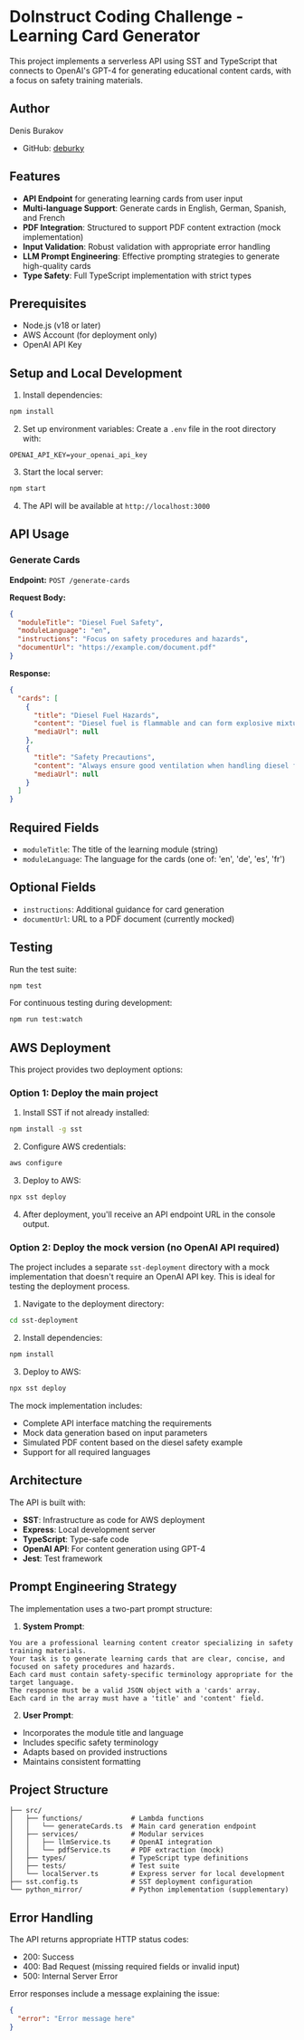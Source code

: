 # DoInstruct Coding Challenge - Learning Card Generator

This project implements a serverless API using SST and TypeScript that connects to OpenAI's GPT-4 for generating educational content cards, with a focus on safety training materials.

## Author
Denis Burakov
- GitHub: [deburky](https://github.com/deburky)

## Features

- **API Endpoint** for generating learning cards from user input
- **Multi-language Support**: Generate cards in English, German, Spanish, and French 
- **PDF Integration**: Structured to support PDF content extraction (mock implementation)
- **Input Validation**: Robust validation with appropriate error handling
- **LLM Prompt Engineering**: Effective prompting strategies to generate high-quality cards
- **Type Safety**: Full TypeScript implementation with strict types

## Prerequisites

- Node.js (v18 or later)
- AWS Account (for deployment only)
- OpenAI API Key

## Setup and Local Development

1. Install dependencies:
```bash
npm install
```

2. Set up environment variables:
Create a `.env` file in the root directory with:
```
OPENAI_API_KEY=your_openai_api_key
```

3. Start the local server:
```bash
npm start
```

4. The API will be available at `http://localhost:3000`

## API Usage

### Generate Cards

**Endpoint:** `POST /generate-cards`

**Request Body:**
```json
{
  "moduleTitle": "Diesel Fuel Safety",
  "moduleLanguage": "en",
  "instructions": "Focus on safety procedures and hazards",
  "documentUrl": "https://example.com/document.pdf"
}
```

**Response:**
```json
{
  "cards": [
    {
      "title": "Diesel Fuel Hazards",
      "content": "Diesel fuel is flammable and can form explosive mixtures with air. Even 1% gasoline contamination can make it more flammable.",
      "mediaUrl": null
    },
    {
      "title": "Safety Precautions",
      "content": "Always ensure good ventilation when handling diesel fuel. Keep containers closed and store in cool, dry places.",
      "mediaUrl": null
    }
  ]
}
```

## Required Fields
- `moduleTitle`: The title of the learning module (string)
- `moduleLanguage`: The language for the cards (one of: 'en', 'de', 'es', 'fr')

## Optional Fields
- `instructions`: Additional guidance for card generation
- `documentUrl`: URL to a PDF document (currently mocked)

## Testing

Run the test suite:
```bash
npm test
```

For continuous testing during development:
```bash
npm run test:watch
```

## AWS Deployment

This project provides two deployment options:

### Option 1: Deploy the main project

1. Install SST if not already installed:
```bash
npm install -g sst
```

2. Configure AWS credentials:
```bash
aws configure
```

3. Deploy to AWS:
```bash
npx sst deploy
```

4. After deployment, you'll receive an API endpoint URL in the console output.

### Option 2: Deploy the mock version (no OpenAI API required)

The project includes a separate `sst-deployment` directory with a mock implementation that doesn't require an OpenAI API key. This is ideal for testing the deployment process.

1. Navigate to the deployment directory:
```bash
cd sst-deployment
```

2. Install dependencies:
```bash
npm install
```

3. Deploy to AWS:
```bash
npx sst deploy
```

The mock implementation includes:
- Complete API interface matching the requirements
- Mock data generation based on input parameters
- Simulated PDF content based on the diesel safety example
- Support for all required languages

## Architecture

The API is built with:
- **SST**: Infrastructure as code for AWS deployment
- **Express**: Local development server
- **TypeScript**: Type-safe code
- **OpenAI API**: For content generation using GPT-4
- **Jest**: Test framework

## Prompt Engineering Strategy

The implementation uses a two-part prompt structure:

1. **System Prompt**:
```
You are a professional learning content creator specializing in safety training materials.
Your task is to generate learning cards that are clear, concise, and focused on safety procedures and hazards.
Each card must contain safety-specific terminology appropriate for the target language.
The response must be a valid JSON object with a 'cards' array.
Each card in the array must have a 'title' and 'content' field.
```

2. **User Prompt**:
- Incorporates the module title and language
- Includes specific safety terminology
- Adapts based on provided instructions
- Maintains consistent formatting

## Project Structure

```
├── src/
│   ├── functions/            # Lambda functions
│   │   └── generateCards.ts  # Main card generation endpoint
│   ├── services/             # Modular services
│   │   ├── llmService.ts     # OpenAI integration
│   │   └── pdfService.ts     # PDF extraction (mock)
│   ├── types/                # TypeScript type definitions
│   ├── tests/                # Test suite
│   └── localServer.ts        # Express server for local development
├── sst.config.ts             # SST deployment configuration
└── python_mirror/            # Python implementation (supplementary)
```

## Error Handling

The API returns appropriate HTTP status codes:
- 200: Success
- 400: Bad Request (missing required fields or invalid input)
- 500: Internal Server Error

Error responses include a message explaining the issue:
```json
{
  "error": "Error message here"
}
```